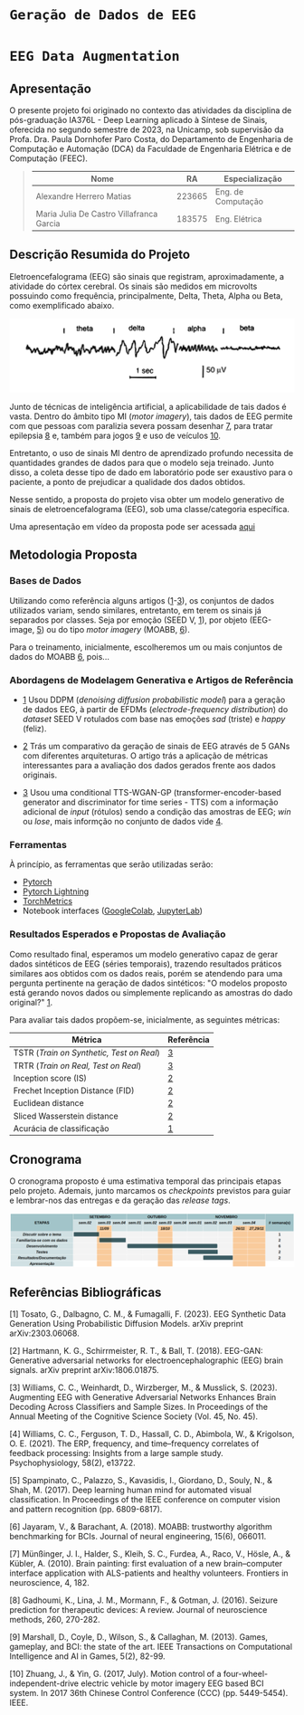 # `Geração de Dados de EEG`
# `EEG Data Augmentation`

## Apresentação

O presente projeto foi originado no contexto das atividades da disciplina de pós-graduação IA376L - Deep Learning aplicado à Síntese de Sinais, oferecida no segundo semestre de 2023, na Unicamp, sob supervisão da Profa. Dra. Paula Dornhofer Paro Costa, do Departamento de Engenharia de Computação e Automação (DCA) da Faculdade de Engenharia Elétrica e de Computação (FEEC).

> |Nome  | RA | Especialização|
> |--|--|--|
> | Alexandre Herrero Matias  | 223665  | Eng. de Computação|
> | Maria Julia De Castro Villafranca Garcia | 183575  | Eng. Elétrica|


## Descrição Resumida do Projeto
<!--
> Descrição do tema do projeto, incluindo contexto gerador, motivação.
> Descrição do objetivo principal do projeto.
> Esclarecer qual será a saída do modelo generativo.
> Incluir nessa seção link para vídeo de apresentação da proposta do projeto (máximo 5 minutos).
-->

Eletroencefalograma (EEG) são sinais que registram, aproximadamente, a atividade do córtex cerebral. Os sinais são medidos em microvolts possuindo como frequência, principalmente, Delta, Theta, Alpha ou Beta, como exemplificado abaixo.

![Descrição Resumida do Projeto](./references/eeg_freqs.png)

Junto de técnicas de inteligência artificial, a aplicabilidade de tais dados é vasta. Dentro do âmbito tipo MI (*motor imagery*), tais dados de EEG permite com que pessoas com paralizia severa possam desenhar [7](https://github.com/Matias157/GenModels/tree/P1/projetos/temp_name#refer%C3%AAncias-bibliogr%C3%A1ficas), para tratar epilepsia [8](https://github.com/Matias157/GenModels/tree/P1/projetos/temp_name#refer%C3%AAncias-bibliogr%C3%A1ficas) e, também para jogos [9](https://github.com/Matias157/GenModels/tree/P1/projetos/temp_name#refer%C3%AAncias-bibliogr%C3%A1ficas) e uso de veículos [10](https://github.com/Matias157/GenModels/tree/P1/projetos/temp_name#refer%C3%AAncias-bibliogr%C3%A1ficas).

Entretanto, o uso de sinais MI dentro de aprendizado profundo necessita de quantidades grandes de dados para que o modelo seja treinado. Junto disso, a coleta desse tipo de dado em laboratório pode ser exaustivo para o paciente, a ponto de prejudicar a qualidade dos dados obtidos. 

Nesse sentido, a proposta do projeto visa obter um modelo generativo de sinais de eletroencefalograma (EEG), sob uma classe/categoria específica. 

Uma apresentação em vídeo da proposta pode ser acessada [aqui](https://www.youtube.com/)

## Metodologia Proposta
<!--
> Para a primeira entrega, a metodologia proposta deve esclarecer:
> * Qual(is) base(s) de dado(s) o projeto pretende utilizar, justificando a(s) escolha(s) realizadas.
> * Quais abordagens de modelagem generativa o grupo já enxerga como interessantes de serem estudadas.
> * Artigos de referência já identificados e que serão estudados ou usados como parte do planejamento do projeto
> * Ferramentas a serem utilizadas (com base na visão atual do grupo sobre o projeto).
> * Resultados esperados
> * Proposta de avaliação dos resultados de síntese
-->

### Bases de Dados

Utilizando como referência alguns artigos ([1](https://github.com/Matias157/GenModels/tree/P1/projetos/temp_name#refer%C3%AAncias-bibliogr%C3%A1ficas)-[3](https://github.com/Matias157/GenModels/tree/P1/projetos/temp_name#refer%C3%AAncias-bibliogr%C3%A1ficas)), os conjuntos de dados utilizados variam, sendo similares, entretanto, em terem os sinais já separados por classes. Seja por emoção (SEED V, [1](https://github.com/Matias157/GenModels/tree/P1/projetos/temp_name#refer%C3%AAncias-bibliogr%C3%A1ficas)), por objeto (EEG-image, [5](https://github.com/Matias157/GenModels/tree/P1/projetos/temp_name#refer%C3%AAncias-bibliogr%C3%A1ficas)) ou do tipo *motor imagery* (MOABB, [6](https://github.com/Matias157/GenModels/tree/P1/projetos/temp_name#refer%C3%AAncias-bibliogr%C3%A1ficas)). 

Para o treinamento, inicialmente, escolheremos um ou mais conjuntos de dados do MOABB [6](https://github.com/Matias157/GenModels/tree/P1/projetos/temp_name#refer%C3%AAncias-bibliogr%C3%A1ficas), pois...

### Abordagens de Modelagem Generativa e Artigos de Referência


- [1](https://github.com/Matias157/GenModels/tree/P1/projetos/temp_name#refer%C3%AAncias-bibliogr%C3%A1ficas) Usou DDPM (*denoising diffusion probabilistic model*) para a geração de dados EEG, à partir de EFDMs (*electrode-frequency distribution*) do *dataset* SEED V rotulados com base nas emoções *sad* (triste) e *happy* (feliz).

- [2](https://github.com/Matias157/GenModels/tree/P1/projetos/temp_name#refer%C3%AAncias-bibliogr%C3%A1ficas) Trás um comparativo da geração de sinais de EEG através de 5 GANs com diferentes arquiteturas. O artigo trás a aplicação de métricas interessantes para a avaliação dos dados gerados frente aos dados originais.

- [3](https://github.com/Matias157/GenModels/tree/P1/projetos/temp_name#refer%C3%AAncias-bibliogr%C3%A1ficas) Usou uma conditional TTS-WGAN-GP (transformer-encoder-based generator and discriminator for time series - TTS) com a informação adicional de *input* (rótulos) sendo a condição das amostras de EEG; *win* ou *lose*, mais informção no conjunto de dados vide [4](https://github.com/Matias157/GenModels/tree/P1/projetos/temp_name#refer%C3%AAncias-bibliogr%C3%A1ficas).

### Ferramentas
À princípio, as ferramentas que serão utilizadas serão: 

- [Pytorch](https://pytorch.org/)
- [Pytorch Lightning](https://lightning.ai/)
- [TorchMetrics](https://torchmetrics.readthedocs.io/en/stable/)
- Notebook interfaces ([GoogleColab](https://colab.google/), [JupyterLab](https://jupyter.org/))


### Resultados Esperados e Propostas de Avaliação
Como resultado final, esperamos um modelo generativo capaz de gerar dados sintéticos de EEG (séries temporais), trazendo resultados práticos similares aos obtidos com os dados reais, porém se atendendo para uma pergunta pertinente na geração de dados sintéticos: "O modelos proposto está gerando novos dados ou simplemente replicando as amostras do dado original?" [1](https://github.com/Matias157/GenModels/tree/P1/projetos/temp_name#refer%C3%AAncias-bibliogr%C3%A1ficas).

Para avaliar tais dados propõem-se, inicialmente, as seguintes métricas:

| Métrica | Referência |
| --- | --- |
| TSTR (*Train on Synthetic, Test on Real*) | [3](https://github.com/Matias157/GenModels/tree/P1/projetos/temp_name#refer%C3%AAncias-bibliogr%C3%A1ficas) |
| TRTR (*Train on Real, Test on Real*) | [3](https://github.com/Matias157/GenModels/tree/P1/projetos/temp_name#refer%C3%AAncias-bibliogr%C3%A1ficas) |
| Inception score (IS) | [2](https://github.com/Matias157/GenModels/tree/P1/projetos/temp_name#refer%C3%AAncias-bibliogr%C3%A1ficas) |
| Frechet Inception Distance (FID) | [2](https://github.com/Matias157/GenModels/tree/P1/projetos/temp_name#refer%C3%AAncias-bibliogr%C3%A1ficas) |
| Euclidean distance | [2](https://github.com/Matias157/GenModels/tree/P1/projetos/temp_name#refer%C3%AAncias-bibliogr%C3%A1ficas) |
| Sliced Wasserstein distance | [2](https://github.com/Matias157/GenModels/tree/P1/projetos/temp_name#refer%C3%AAncias-bibliogr%C3%A1ficas) |
| Acurácia de classificação | [1](https://github.com/Matias157/GenModels/tree/P1/projetos/temp_name#refer%C3%AAncias-bibliogr%C3%A1ficas) |

## Cronograma
O cronograma proposto é uma estimativa temporal das principais etapas pelo projeto. Ademais, junto marcamos os *checkpoints* previstos para guiar e lembrar-nos das entregas e da geração das *release tags*.

![Cronograma](./references/cronograma.png)

## Referências Bibliográficas

[1] Tosato, G., Dalbagno, C. M., & Fumagalli, F. (2023). EEG Synthetic Data Generation Using Probabilistic Diffusion Models. arXiv preprint arXiv:2303.06068.

[2] Hartmann, K. G., Schirrmeister, R. T., & Ball, T. (2018). EEG-GAN: Generative adversarial networks for electroencephalographic (EEG) brain signals. arXiv preprint arXiv:1806.01875.

[3] Williams, C. C., Weinhardt, D., Wirzberger, M., & Musslick, S. (2023). Augmenting EEG with Generative Adversarial Networks Enhances Brain Decoding Across Classifiers and Sample Sizes. In Proceedings of the Annual Meeting of the Cognitive Science Society (Vol. 45, No. 45).

[4] Williams, C. C., Ferguson, T. D., Hassall, C. D., Abimbola, W., & Krigolson, O. E. (2021). The ERP, frequency, and time–frequency correlates of feedback processing: Insights from a large sample study. Psychophysiology, 58(2), e13722.

[5] Spampinato, C., Palazzo, S., Kavasidis, I., Giordano, D., Souly, N., & Shah, M. (2017). Deep learning human mind for automated visual classification. In Proceedings of the IEEE conference on computer vision and pattern recognition (pp. 6809-6817).

[6] Jayaram, V., & Barachant, A. (2018). MOABB: trustworthy algorithm benchmarking for BCIs. Journal of neural engineering, 15(6), 066011.

[7] Münßinger, J. I., Halder, S., Kleih, S. C., Furdea, A., Raco, V., Hösle, A., & Kübler, A. (2010). Brain painting: first evaluation of a new brain–computer interface application with ALS-patients and healthy volunteers. Frontiers in neuroscience, 4, 182.

[8] Gadhoumi, K., Lina, J. M., Mormann, F., & Gotman, J. (2016). Seizure prediction for therapeutic devices: A review. Journal of neuroscience methods, 260, 270-282.

[9] Marshall, D., Coyle, D., Wilson, S., & Callaghan, M. (2013). Games, gameplay, and BCI: the state of the art. IEEE Transactions on Computational Intelligence and AI in Games, 5(2), 82-99.

[10] Zhuang, J., & Yin, G. (2017, July). Motion control of a four-wheel-independent-drive electric vehicle by motor imagery EEG based BCI system. In 2017 36th Chinese Control Conference (CCC) (pp. 5449-5454). IEEE.
